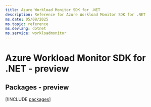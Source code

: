 ```yaml
---
title: Azure Workload Monitor SDK for .NET
description: Reference for Azure Workload Monitor SDK for .NET
ms.date: 05/08/2025
ms.topic: reference
ms.devlang: dotnet
ms.service: workloadmonitor
---
```

# Azure Workload Monitor SDK for .NET - preview
## Packages - preview
[!INCLUDE [packages](workload-monitor-index.md)]